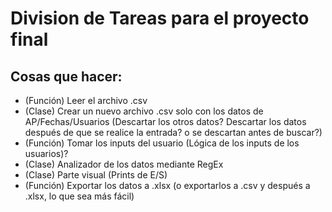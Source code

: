 # Division de Tareas para el proyecto final

## Cosas que hacer:
  - (Función) Leer el archivo .csv
  - (Clase) Crear un nuevo archivo .csv solo con los datos de AP/Fechas/Usuarios (Descartar los otros datos? Descartar los datos después de que se realice la entrada? o se descartan antes de buscar?)
  - (Función) Tomar los inputs del usuario (Lógica de los inputs de los usuarios)?
  - (Clase) Analizador de los datos mediante RegEx
  - (Clase) Parte visual (Prints de E/S)
  - (Función) Exportar los datos a .xlsx (o exportarlos a .csv y después a .xlsx, lo que sea más fácil)
  
